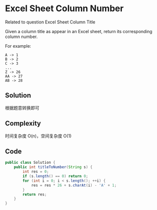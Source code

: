 # Excel Sheet Column Number

Related to question Excel Sheet Column Title

Given a column title as appear in an Excel sheet, return its corresponding column number.

For example:

    A -> 1
    B -> 2
    C -> 3
    ...
    Z -> 26
    AA -> 27
    AB -> 28 

## Solution

根据题意转换即可

## Complexity

时间复杂度 O(n)，空间复杂度 O(1)

## Code

```java
public class Solution {
    public int titleToNumber(String s) {
        int res = 0;
        if (s.length() == 0) return 0;
        for (int i = 0; i < s.length(); ++i) {
            res = res * 26 + s.charAt(i) - 'A' + 1;
        }
        return res;
    }
}
```

